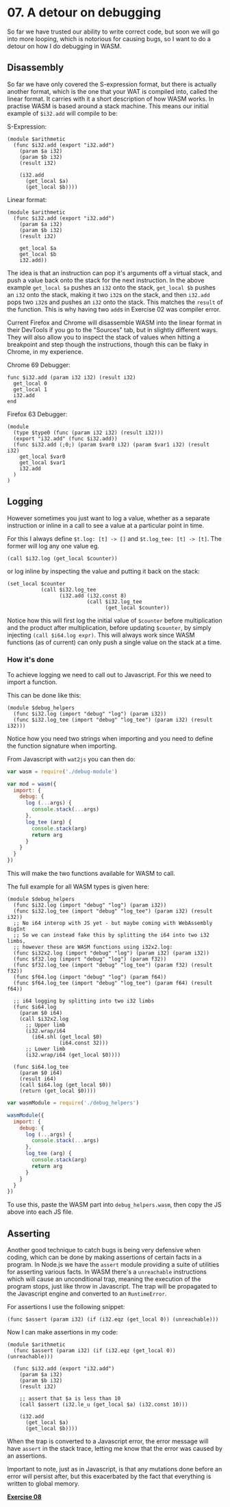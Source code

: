 # 07. A detour on debugging

So far we have trusted our ability to write correct code, but soon we will go
into more looping, which is notorious for causing bugs, so I want to do a detour
on how I do debugging in WASM.

## Disassembly

So far we have only covered the S-expression format, but there is actually
another format, which is the one that your WAT is compiled into, called the
linear format. It carries with it a short description of how WASM works.
In practise WASM is based around a stack machine. This means our initial
example of `$i32.add` will compile to be:

S-Expression:

```webassembly
(module $arithmetic
  (func $i32.add (export "i32.add")
    (param $a i32)
    (param $b i32)
    (result i32)

    (i32.add
      (get_local $a)
      (get_local $b))))
```

Linear format:

```webassembly
(module $arithmetic
  (func $i32.add (export "i32.add")
    (param $a i32)
    (param $b i32)
    (result i32)

    get_local $a
    get_local $b
    i32.add))
```

The idea is that an instruction can pop it's arguments off a virtual stack,
and push a value back onto the stack for the next instruction. In the above
example `get_local $a` pushes an `i32` onto the stack, `get_local $b` pushes an
`i32` onto the stack, making it two `i32`s on the stack, and then `i32.add` pops
two `i32`s and pushes an `i32` onto the stack. This matches the `result` of the
function. This is why having two `add`s in Exercise 02 was compiler error.

Current Firefox and Chrome will disassemble WASM into the linear format in their
DevTools if you go to the "Sources" tab, but in slightly different ways.
They will also allow you to inspect the stack of values when hitting a
breakpoint and step though the instructions, though this can be flaky in Chrome,
in my experience.

Chrome 69 Debugger:

```webassembly
func $i32.add (param i32 i32) (result i32)
  get_local 0
  get_local 1
  i32.add
end
```

Firefox 63 Debugger:

```webassembly
(module
  (type $type0 (func (param i32 i32) (result i32)))
  (export "i32.add" (func $i32.add))
  (func $i32.add (;0;) (param $var0 i32) (param $var1 i32) (result i32)
    get_local $var0
    get_local $var1
    i32.add
  )
)
```

## Logging

However sometimes you just want to log a value, whether as a separate
instruction or inline in a call to see a value at a particular point in time.

For this I always define `$t.log: [t] -> []` and `$t.log_tee: [t] -> [t]`.
The former will log any one value eg.

```webassembly
(call $i32.log (get_local $counter))
```

or log inline by inspecting the value and putting it back on the stack:

```webassembly
(set_local $counter
           (call $i32.log_tee
                 (i32.add (i32.const 8)
                          (call $i32.log_tee
                                (get_local $counter))
```

Notice how this will first log the initial value of `$counter` before
multiplication and the product after multiplication, before updating `$counter`,
by simply injecting `(call $i64.log expr)`. This will always work since WASM
functions (as of current) can only push a single value on the stack at a time.

### How it's done

To achieve logging we need to call out to Javascript. For this we need to import
a function.

This can be done like this:

```webassembly
(module $debug_helpers
  (func $i32.log (import "debug" "log") (param i32))
  (func $i32.log_tee (import "debug" "log_tee") (param i32) (result i32)))
```

Notice how you need two strings when importing and you need to define the
function signature when importing.

From Javascript with `wat2js` you can then do:

```js
var wasm = require('./debug-module')

var mod = wasm({
  import: {
    debug: {
      log (...args) {
        console.stack(...args)
      },
      log_tee (arg) {
        console.stack(arg)
        return arg
      }
    }
  }
})
```

This will make the two functions available for WASM to call.

The full example for all WASM types is given here:

```webassembly
(module $debug_helpers
  (func $i32.log (import "debug" "log") (param i32))
  (func $i32.log_tee (import "debug" "log_tee") (param i32) (result i32))
  ;; No i64 interop with JS yet - but maybe coming with WebAssembly BigInt
  ;; So we can instead fake this by splitting the i64 into two i32 limbs,
  ;; however these are WASM functions using i32x2.log:
  (func $i32x2.log (import "debug" "log") (param i32) (param i32))
  (func $f32.log (import "debug" "log") (param f32))
  (func $f32.log_tee (import "debug" "log_tee") (param f32) (result f32))
  (func $f64.log (import "debug" "log") (param f64))
  (func $f64.log_tee (import "debug" "log_tee") (param f64) (result f64))

  ;; i64 logging by splitting into two i32 limbs
  (func $i64.log
    (param $0 i64)
    (call $i32x2.log
      ;; Upper limb
      (i32.wrap/i64
        (i64.shl (get_local $0)
                 (i64.const 32)))
      ;; Lower limb
      (i32.wrap/i64 (get_local $0))))

  (func $i64.log_tee
    (param $0 i64)
    (result i64)
    (call $i64.log (get_local $0))
    (return (get_local $0))))
```

```js
var wasmModule = require('./debug_helpers')

wasmModule({
  import: {
    debug: {
      log (...args) {
        console.stack(...args)
      },
      log_tee (arg) {
        console.stack(arg)
        return arg
      }
    }
  }
})
```

To use this, paste the WASM part into `debug_helpers.wasm`, then copy the JS
above into each JS file.

## Asserting

Another good technique to catch bugs is being very defensive when coding, which
can be done by making assertions of certain facts in a program. In Node.js we
have the `assert` module providing a suite of utilities for asserting various
facts. In WASM there's a `unreachable` instructions which will cause an
unconditional trap, meaning the execution of the program stops, just like throw
in Javascript. The trap will be propagated to the Javascript engine and
converted to an `RuntimeError`.

For assertions I use the following snippet:

```
(func $assert (param i32) (if (i32.eqz (get_local 0)) (unreachable)))
```

Now I can make assertions in my code:

```webassembly
(module $arithmetic
  (func $assert (param i32) (if (i32.eqz (get_local 0)) (unreachable)))

  (func $i32.add (export "i32.add")
    (param $a i32)
    (param $b i32)
    (result i32)

    ;; assert that $a is less than 10
    (call $assert (i32.le_u (get_local $a) (i32.const 10)))

    (i32.add
      (get_local $a)
      (get_local $b))))
```

When the trap is converted to a Javascript error, the error message will have
`assert` in the stack trace, letting me know that the error was caused by an
assertions.

Important to note, just as in Javascript, is that any mutations done before an
error will persist after, but this exacerbated by the fact that everything is
written to global memory.

[**Exercise 08**](../08)
